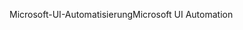 <span data-ttu-id="567b7-101">Microsoft-UI-Automatisierung</span><span class="sxs-lookup"><span data-stu-id="567b7-101">Microsoft UI Automation</span></span>